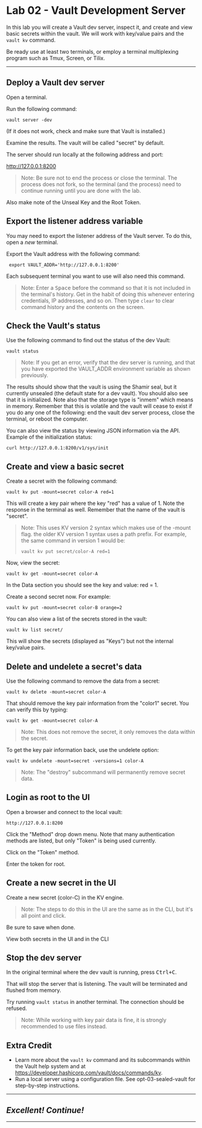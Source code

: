 # Lab 02 - Vault Development Server

In this lab you will create a Vault dev server, inspect it, and create and view basic secrets within the vault. We will work with key/value pairs and the `vault kv` command.

Be ready use at least two terminals, or employ a terminal multiplexing program such as Tmux, Screen, or Tilix.

---

## Deploy a Vault dev server 
Open a terminal.

Run the following command:

`vault server -dev`

(If it does not work, check and make sure that Vault is installed.)

Examine the results. The vault will be called "secret" by default.

The server should run locally at the following address and port:

http://127.0.0.1:8200

> Note: Be sure not to end the process or close the terminal. The process does not fork, so the terminal (and the process) need to continue running until you are done with the lab.

Also make note of the Unseal Key and the Root Token.

## Export the listener address variable
You may need to export the listener address of the Vault server. 
To do this, open a *new* terminal.

Export the Vault address with the following command:

` export VAULT_ADDR='http://127.0.0.1:8200'`

Each subsequent terminal you want to use will also need this command.

> Note: Enter a <kbd>Space</kbd> before the command so that it is not included in the terminal's history. Get in the habit of doing this whenever entering credentials, IP addresses, and so on. Then type `clear` to clear command history and the contents on the screen. 

## Check the Vault's status
Use the following command to find out the status of the dev Vault:

`vault status`

> Note: If you get an error, verify that the dev server is running, and that you have exported the VAULT_ADDR environment variable as shown previously. 

The results should show that the vault is using the Shamir seal, but it currently unsealed (the default state for a dev vault). You should also see that it is initialized. Note also that the storage type is "inmem" which means in memory. Remember that this is volatile and the vault will cease to exist if you do any one of the following: end the vault dev server process, close the terminal, or reboot the computer.

You can also view the status by viewing JSON information via the API. Example of the initialization status:

`curl http://127.0.0.1:8200/v1/sys/init`

## Create and view a basic secret
Create a secret with the following command:

`vault kv put -mount=secret color-A red=1`

This will create a key pair where the key "red" has a value of 1. Note the response in the terminal as well. Remember that the name of the vault is "secret".

> Note: This uses KV version 2 syntax which makes use of the -mount flag. the older KV version 1 syntax uses a path prefix. For example, the same command in version 1 would be: 
>
> `vault kv put secret/color-A red=1`

Now, view the secret:

`vault kv get -mount=secret color-A`

In the Data section you should see the key and value: red = 1. 

Create a second secret now. For example:

`vault kv put -mount=secret color-B orange=2`

You can also view a list of the secrets stored in the vault:

`vault kv list secret/`

This will show the secrets (displayed as "Keys") but not the internal key/value pairs. 

## Delete and undelete a secret's data
Use the following command to remove the data from a secret:

`vault kv delete -mount=secret color-A`

That should remove the key pair information from the "color1" secret. You can verify this by typing:

`vault kv get -mount=secret color-A`

> Note: This does not remove the secret, it only removes the data within the secret.

To get the key pair information back, use the undelete option:

`vault kv undelete -mount=secret -versions=1 color-A`

> Note: The "destroy" subcommand will permanently remove secret data. 

## Login as root to the UI
Open a browser and connect to the local vault:

`http://127.0.0.1:8200`

Click the "Method" drop down menu. Note that many authentication methods are listed, but only "Token" is being used currently.

Click on the "Token" method.

Enter the token for root.

## Create a new secret in the UI

Create a new secret (color-C) in the KV engine. 

> Note: The steps to do this in the UI are the same as in the CLI, but it's all point and click. 

Be sure to save when done. 

View both secrets in the UI and in the CLI

## Stop the dev server
In the original terminal where the dev vault is running, press <kbd>Ctrl+C</kbd>.

That will stop the server that is listening. The vault will be terminated and flushed from memory. 

Try running `vault status` in another terminal. The connection should be refused.

> Note: While working with key pair data is fine, it is strongly recommended to use files instead. 

## Extra Credit
- Learn more about the `vault kv` command and its subcommands within the Vault help system and at https://developer.hashicorp.com/vault/docs/commands/kv. 
- Run a local server using a configuration file. See opt-03-sealed-vault for step-by-step instructions.

---
## *Excellent! Continue!*
---